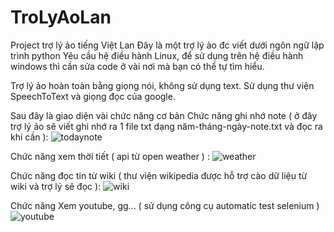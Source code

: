# TroLyAoLan
Project trợ lý ảo tiếng Việt Lan
Đây là một trợ lý ảo đc viết dưới ngôn ngữ lập trình python 
Yêu cầu hệ điều hành Linux, để sử dụng trên hệ điều hành windows thì cần sửa code ở vài nơi mà bạn có thể tự tìm hiểu.

Trợ lý ảo hoàn toàn bằng giọng nói, không sử dụng text. Sử dụng thư viện SpeechToText và giọng đọc của google.

Sau đây là giao diện vài chức năng cơ bản
Chức năng ghi nhớ note ( ở đây trợ lý ảo sẽ viết ghi nhớ ra 1 file txt dạng năm-tháng-ngày-note.txt và đọc ra khi cần ):
![todaynote](https://user-images.githubusercontent.com/81803397/170714679-ae38e726-aa02-4071-b538-2d55b4396f75.png)

Chức năng xem thời tiết ( api từ open weather ) :
![weather](https://user-images.githubusercontent.com/81803397/170715301-c9db4c51-fca3-4c79-9dfa-780dfd07798a.png)

Chức năng đọc tin từ wiki ( thư viện wikipedia được hỗ trợ cào dữ liệu từ wiki và trợ lý sẽ đọc ):
![wiki](https://user-images.githubusercontent.com/81803397/170715371-35ae8c0e-19e7-4497-98e8-107ce9c350da.png)

Chức năng Xem youtube, gg... ( sử dụng công cụ automatic test selenium )
![youtube](https://user-images.githubusercontent.com/81803397/170715433-bed81d44-028e-45ff-9762-ce8fb3b2f1fb.png)
